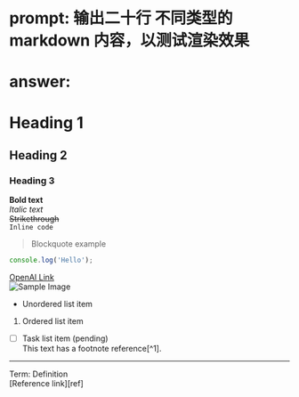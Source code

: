 # prompt: 输出二十行 不同类型的markdown 内容，以测试渲染效果
# answer: 
 # Heading 1  
## Heading 2  
### Heading 3  
**Bold text**  
*Italic text*  
~~Strikethrough~~  
`Inline code`  
> Blockquote example  
```javascript  
console.log('Hello');  
```  
[OpenAI Link](https://openai.com)  
![Sample Image](https://example.com/image.png)  
- Unordered list item  
1. Ordered list item  
- [ ] Task list item (pending)  
This text has a footnote reference[^1].  
---  
Term: Definition  
[Reference link][ref]
